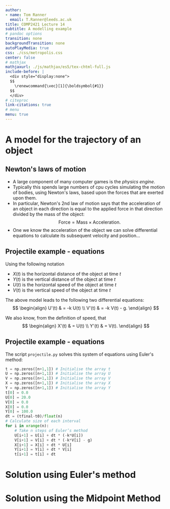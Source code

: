 ```yaml
---
author:
- name: Tom Ranner
  email: T.Ranner@leeds.ac.uk
title: COMP2421 Lecture 14
subtitle: A modelling example
# pandoc options
transition: none
backgroundTransition: none
autoPlayMedia: true
css: ./css/metropolis.css
center: false
# mathjax
mathjaxurl: ./js/mathjax/es5/tex-chtml-full.js
include-before: |
  <div style="display:none">
  $$
    \renewcommand{\vec}[1]{\boldsymbol{#1}}
  $$
  </div>
# citeproc
link-citations: true
# menu
menu: true
---
```

# A model for the trajectory of an object

## Newton's laws of motion

- A large component of many computer games is the *physics engine*.
- Typically this spends large numbers of cpu cycles simulating the motion of bodies, using Newton's laws, based upon the forces that are exerted upon them.
- In particular, Newton's 2nd law of motion says that the acceleration of an object in each direction is equal to the applied force in that direction divided by the mass of the object:
  $$
   \text{Force} = \text{Mass} \times \text{Acceleration}.
  $$
- One we know the acceleration of the object we can solve differential equations to calculate its subsequent velocity and position...

##

## Projectile example - equations

Using the following notation

- $X(t)$ is the horizontal distance of the object at time $t$
- $Y(t)$ is the vertical distance of the object at time $t$
- $U(t)$ is the horizontal speed of the object at time $t$
- $V(t)$ is the vertical speed of the object at time $t$

The above model leads to the following two differential equations:
$$
\begin{align}
U'(t) & = -k U(t) \\
V'(t) & = -k V(t) - g.
\end{align}
$$

We also know, from the definition of speed, that
$$
\begin{align}
X'(t) & = U(t) \\
Y'(t) & = V(t).
\end{align}
$$

## Projectile example - equations

The script `projectile.py` solves this system of equations using Euler's method:

```python
t = np.zeros([n+1,1]) # Initialise the array t
U = np.zeros([n+1,1]) # Initialise the array U
V = np.zeros([n+1,1]) # Initialise the array V
X = np.zeros([n+1,1]) # Initialise the array X
Y = np.zeros([n+1,1]) # Initialise the array Y
t[0] = 0.0
U[0] = 20.0
V[0] = 0.0
X[0] = 0.0
Y[0] = 100.0
dt = (tfinal-t0)/float(n)
# Calculate size of each interval
for i in xrange(n):
	# Take n steps of Euler’s method
	U[i+1] = U[i] + dt * (-k*U[i])
	V[i+1] = V[i] + dt * (-k*V[i] - g)
	X[i+1] = X[i] + dt * U[i]
	Y[i+1] = Y[i] + dt * V[i]
	t[i+1] = t[i] + dt
```


# Solution using Euler's method


# Solution using the Midpoint Method
